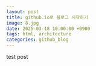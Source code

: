 ```yaml
---
layout: post
title: github.io로 블로그 시작하기
image: 8.jpg
date: 2025-03-18 10:00:00 +0900
tags: html, architecture
categories: github_blog
---
```

test post